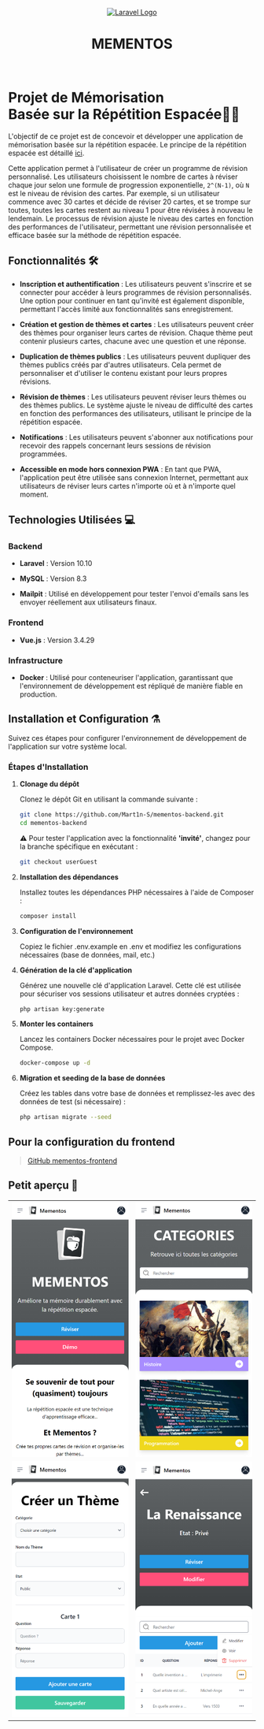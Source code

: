 <p align="center"><a href="https://laravel.com" target="_blank"><img src="https://raw.githubusercontent.com/laravel/art/master/logo-lockup/5%20SVG/2%20CMYK/1%20Full%20Color/laravel-logolockup-cmyk-red.svg" width="400" alt="Laravel Logo"></a></p>

<h1 align="center">MEMENTOS</h1><br>

# Projet de Mémorisation </br> Basée sur la Répétition Espacée🧙‍♂️

L'objectif de ce projet est de concevoir et développer une application de mémorisation basée sur la répétition espacée. Le principe de la répétition espacée est détaillé [ici](https://ncase.me/remember/fr.html).

Cette application permet à l'utilisateur de créer un programme de révision personnalisé. Les utilisateurs choisissent le nombre de cartes à réviser chaque jour selon une formule de progression exponentielle, `2^(N-1)`, où `N` est le niveau de révision des cartes. Par exemple, si un utilisateur commence avec 30 cartes et décide de réviser 20 cartes, et se trompe sur toutes, toutes les cartes restent au niveau 1 pour être révisées à nouveau le lendemain. Le processus de révision ajuste le niveau des cartes en fonction des performances de l'utilisateur, permettant une révision personnalisée et efficace basée sur la méthode de répétition espacée.

## Fonctionnalités 🛠️

-   **Inscription et authentification** : Les utilisateurs peuvent s'inscrire et se connecter pour accéder à leurs programmes de révision personnalisés. Une option pour continuer en tant qu'invité est également disponible, permettant l'accès limité aux fonctionnalités sans enregistrement.
-   **Création et gestion de thèmes et cartes** : Les utilisateurs peuvent créer des thèmes pour organiser leurs cartes de révision. Chaque thème peut contenir plusieurs cartes, chacune avec une question et une réponse.

-   **Duplication de thèmes publics** : Les utilisateurs peuvent dupliquer des thèmes publics créés par d'autres utilisateurs. Cela permet de personnaliser et d'utiliser le contenu existant pour leurs propres révisions.

-   **Révision de thèmes** : Les utilisateurs peuvent réviser leurs thèmes ou des thèmes publics. Le système ajuste le niveau de difficulté des cartes en fonction des performances des utilisateurs, utilisant le principe de la répétition espacée.

-   **Notifications** : Les utilisateurs peuvent s'abonner aux notifications pour recevoir des rappels concernant leurs sessions de révision programmées.

-   **Accessible en mode hors connexion PWA** : En tant que PWA, l'application peut être utilisée sans connexion Internet, permettant aux utilisateurs de réviser leurs cartes n'importe où et à n'importe quel moment.

## Technologies Utilisées 💻

### Backend

-   **Laravel** : Version 10.10

-   **MySQL** : Version 8.3

-   **Mailpit** : Utilisé en développement pour tester l'envoi d'emails sans les envoyer réellement aux utilisateurs finaux.

### Frontend

-   **Vue.js** : Version 3.4.29

### Infrastructure

-   **Docker** : Utilisé pour conteneuriser l'application, garantissant que l'environnement de développement est répliqué de manière fiable en production.

## Installation et Configuration ⚗️

Suivez ces étapes pour configurer l'environnement de développement de l'application sur votre système local.

### Étapes d'Installation

1. **Clonage du dépôt**

    Clonez le dépôt Git en utilisant la commande suivante :

    ```bash
    git clone https://github.com/Mart1n-S/mementos-backend.git
    cd mementos-backend
    ```

    ⚠️ Pour tester l'application avec la fonctionnalité <strong>'invité'</strong>, changez pour la branche spécifique en exécutant :

    ```bash
    git checkout userGuest
    ```

2. **Installation des dépendances**

    Installez toutes les dépendances PHP nécessaires à l'aide de Composer :

    ```bash
    composer install
    ```

3. **Configuration de l'environnement**

    Copiez le fichier .env.example en .env et modifiez les configurations nécessaires (base de données, mail, etc.)

4. **Génération de la clé d'application**

    Générez une nouvelle clé d'application Laravel. Cette clé est utilisée pour sécuriser vos sessions utilisateur et autres données cryptées :

    ```bash
    php artisan key:generate
    ```

5. **Monter les containers**

    Lancez les containers Docker nécessaires pour le projet avec Docker Compose.

    ```bash
    docker-compose up -d
    ```

6. **Migration et seeding de la base de données**

    Créez les tables dans votre base de données et remplissez-les avec des données de test (si nécessaire) :

    ```bash
    php artisan migrate --seed
    ```

## Pour la configuration du frontend

> [GitHub mementos-frontend](https://github.com/Mart1n-S/mementos-frontend)

## Petit aperçu 👀

<table>
  <tr>
    <td><img src=".github/images/view1.png" width="250" alt="vue site"/></td>
    <td><img src=".github/images/view2.png" width="250" alt="vue site 2"/></td>
  </tr>
  <tr>
    <td><img src=".github/images/view3.png" width="250" alt="vue site 3"/></td>
    <td><img src=".github/images/view4.png" width="250" alt="vue site 4"/></td>
  </tr>
</table>

